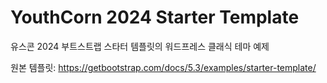 # YouthCorn 2024 Starter Template

유스콘 2024 부트스트랩 스타터 템플릿의 워드프레스 클래식 테마 예제

원본 템플릿: https://getbootstrap.com/docs/5.3/examples/starter-template/
